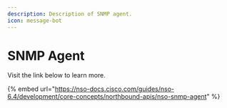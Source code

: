 ```yaml
---
description: Description of SNMP agent.
icon: message-bot
---
```


# SNMP Agent

Visit the link below to learn more.

{% embed url="https://nso-docs.cisco.com/guides/nso-6.4/development/core-concepts/northbound-apis/nso-snmp-agent" %}
